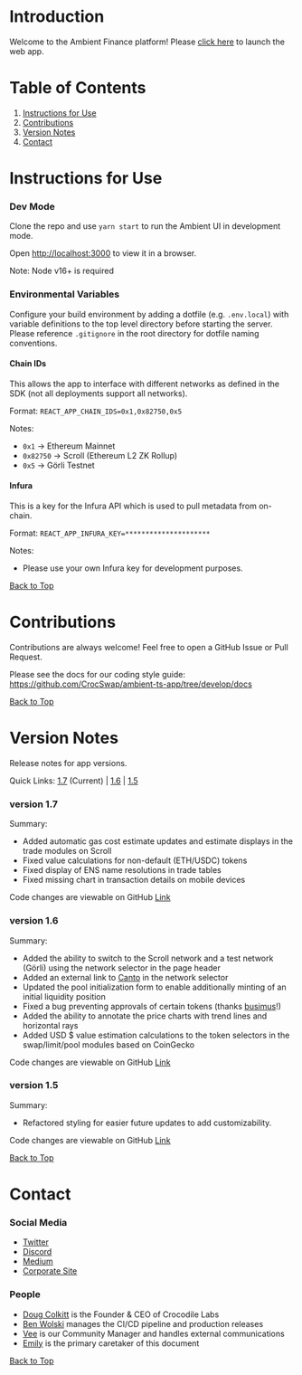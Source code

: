 <a id='top'></a>

# Introduction
Welcome to the Ambient Finance platform! Please [click here](https://ambient.finance/) to launch the web app.

# Table of Contents

1. [Instructions for Use](#instructions-for-use)
2. [Contributions](#contributions)
3. [Version Notes](#version-notes)
4. [Contact](#contact)

# Instructions for Use

### Dev Mode

Clone the repo and use `yarn start` to run the Ambient UI in development mode.

Open [http://localhost:3000](http://localhost:3000) to view it in a browser.

Note: Node v16+ is required

### Environmental Variables

Configure your build environment by adding a dotfile (e.g. `.env.local`) with variable definitions to the top level directory before starting the server. Please reference `.gitignore` in the root directory for dotfile naming conventions.

#### Chain IDs

This allows the app to interface with different networks as defined in the SDK (not all deployments support all networks).

Format: `REACT_APP_CHAIN_IDS=0x1,0x82750,0x5`

Notes:
  * `0x1` → Ethereum Mainnet
  * `0x82750` → Scroll (Ethereum L2 ZK Rollup)
  * `0x5` → Görli Testnet

#### Infura

This is a key for the Infura API which is used to pull metadata from on-chain.

Format: `REACT_APP_INFURA_KEY=*********************`

Notes:
  * Please use your own Infura key for development purposes.

[Back to Top](#top)

# Contributions

Contributions are always welcome! Feel free to open a GitHub Issue or Pull Request.

Please see the docs for our coding style guide: https://github.com/CrocSwap/ambient-ts-app/tree/develop/docs

[Back to Top](#top)

# Version Notes
Release notes for app versions.

Quick Links: [1.7](#version-17) (Current) | [1.6](#version-16) | [1.5](#version-15)

### version 1.7
Summary:
* Added automatic gas cost estimate updates and estimate displays in the trade modules on Scroll
* Fixed value calculations for non-default (ETH/USDC) tokens
* Fixed display of ENS name resolutions in trade tables
* Fixed missing chart in transaction details on mobile devices

Code changes are viewable on GitHub [Link](https://github.com/CrocSwap/ambient-ts-app/pull/3269)

### version 1.6
Summary:
* Added the ability to switch to the Scroll network and a test network (Görli) using the network selector in the page header
* Added an external link to [Canto](https://canto.io/lp) in the network selector
* Updated the pool initialization form to enable additionally minting of an initial liquidity position
* Fixed a bug preventing approvals of certain tokens (thanks [busimus](https://github.com/busimus)!)
* Added the ability to annotate the price charts with trend lines and horizontal rays
* Added USD $ value estimation calculations to the token selectors in the swap/limit/pool modules based on CoinGecko

Code changes are viewable on GitHub [Link](https://github.com/CrocSwap/ambient-ts-app/pull/3225)

### version 1.5
Summary:
* Refactored styling for easier future updates to add customizability.

Code changes are viewable on GitHub [Link](https://github.com/CrocSwap/ambient-ts-app/pull/3039)

[Back to Top](#top)

# Contact

### Social Media

* [Twitter](https://twitter.com/ambient_finance "Ambient Finance on Twitter")
* [Discord](https://discord.com/invite/ambient-finance "Ambient Finance on Discord")
* [Medium](https://crocswap.medium.com/ "Crocodile Labs on Medium")
* [Corporate Site](https://www.crocswap.com/ "About Crocodile Labs")

### People

* [Doug Colkitt](mailto:doug@crocodilelabs.io "email Doug") is the Founder & CEO of Crocodile Labs
* [Ben Wolski](mailto:ben@crocodilelabs.io "email Ben") manages the CI/CD pipeline and production releases
* [Vee](mailto:vee@crocodilelabs.io "email Vee") is our Community Manager and handles external communications
* [Emily](mailto:emily@crocodilelabs.io "email Emily") is the primary caretaker of this document

[Back to Top](#top)
